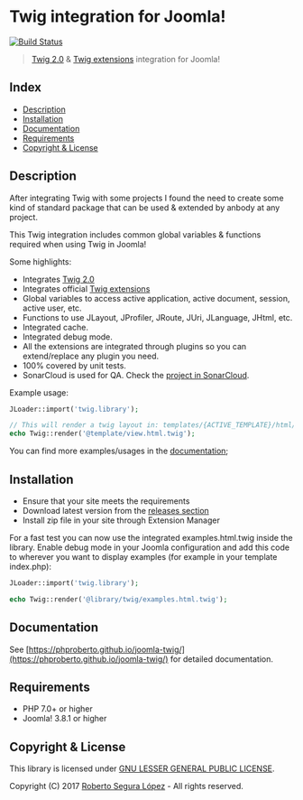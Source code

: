 # Twig integration for Joomla!

[![Build Status](https://travis-ci.org/phproberto/joomla-twig.svg?branch=master)](https://travis-ci.org/phproberto/joomla-twig)

> [Twig 2.0](https://twig.symfony.com/doc/2.x/) & [Twig extensions](http://twig-extensions.readthedocs.io/en/latest/) integration for Joomla!

## Index <a id="index"></a>

* [Description](#description)
* [Installation](#installation)
* [Documentation](#documentation)
* [Requirements](#requirements)
* [Copyright & License](#license)

## Description <a id="description"></a>

After integrating Twig with some projects I found the need to create some kind of standard package that can be used & extended by anbody at any project.  

This Twig integration includes common global variables & functions required when using Twig in Joomla!  

Some highlights:  

* Integrates [Twig 2.0](https://github.com/twigphp/Twig)
* Integrates official [Twig extensions](http://twig-extensions.readthedocs.io/en/latest/)
* Global variables to access active application, active document, session, active user, etc.
* Functions to use JLayout, JProfiler, JRoute, JUri, JLanguage, JHtml, etc.
* Integrated cache.
* Integrated debug mode.
* All the extensions are integrated through plugins so you can extend/replace any plugin you need.
* 100% covered by unit tests. 
* SonarCloud is used for QA. Check the [project in SonarCloud](https://sonarcloud.io/dashboard?id=phproberto%3Ajoomla-twig).  

Example usage:  

```php
JLoader::import('twig.library');

// This will render a twig layout in: templates/{ACTIVE_TEMPLATE}/html/view.html.twig
echo Twig::render('@template/view.html.twig');  
```

You can find more examples/usages in the [documentation](https://phproberto.github.io/joomla-twig/);  

## Installation <a id="installation"></a>

* Ensure that your site meets the requirements
* Download latest version from the [releases section](./releases)
* Install zip file in your site through Extension Manager  

For a fast test you can now use the integrated examples.html.twig inside the library. Enable debug mode in your Joomla configuration and add this code to wherever you want to display examples (for example in your template index.php):  

```php
JLoader::import('twig.library');

echo Twig::render('@library/twig/examples.html.twig');
```

## Documentation <a id="documentation"></a>

See [https://phproberto.github.io/joomla-twig/](https://phproberto.github.io/joomla-twig/) for detailed documentation.

## Requirements <a id="requirements"></a>

* PHP 7.0+ or higher
* Joomla! 3.8.1 or higher

## Copyright & License <a id="license"></a>

This library is licensed under [GNU LESSER GENERAL PUBLIC LICENSE](./LICENSE).  

Copyright (C) 2017 [Roberto Segura López](http://phproberto.com) - All rights reserved.  
